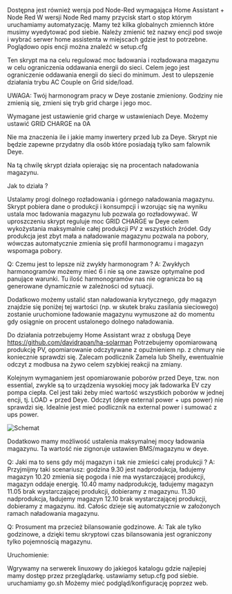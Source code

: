 Dostępna jest również wersja pod Node-Red wymagająca Home Assistant + Node Red
W wersji Node Red mamy przycisk start o stop którym uruchamiamy automatyzację.
Mamy też kilka globalnych zmiennch które musimy wyedytować pod siebie.
Należy zmienić też nazwy encji pod swoje i wybrać serwer home assistenta w miejscach gdzie jest to potrzebne.
Poglądowo opis encji można znaleźć w setup.cfg

Ten skrypt ma na celu regulować moc ładowania i rozładowana magazynu w celu ograniczenia oddawania energii do sieci.
Celem jego jest ograniczenie oddawania energii do sieci do minimum.
Jest to ulepszenie działania trybu AC Couple on Grid side/load.

UWAGA: Twój harmonogram pracy w Deye zostanie zmieniony. Godziny nie zmienią się, zmieni się tryb grid charge i jego moc.

Wymagane jest ustawienie grid charge w ustawieniach Deye. Możemy ustawić GRID CHARGE na 0A

Nie ma znaczenia ile i jakie mamy inwertery przed lub za Deye.
Skrypt nie będzie zapewne przydatny dla osób które posiadają tylko sam falownik Deye.

Na tą chwilę skrypt działa opierając się na procentach naładowania magazynu. 

Jak to działa ?

Ustalamy progi dolnego rozładowania i górnego naładowania magazynu. Skrypt pobiera dane o produkcji i konsumpcji i wzorując się na wyniku
ustala moc ładowania magazynu lub pozwala go rozładowywać. W uproszczeniu skrypt reguluje moc GRID CHARGE w Deye celem wykożystania maksymalnie
całej produkcji PV z wszystkich źródeł. Gdy produkcja jest zbyt mała a naładowanie magazynu pozwala na pobory, wówczas automatycznie zmienia
się profil harmonogramu i magazyn wspomaga pobory.

Q: Czemu jest to lepsze niż zwykły harmonogram ?
A: Zwykłych harmonogramów możemy mieć 6 i nie są one zawsze optymalne pod panujące warunki. Tu ilość harmonogramów nas nie ogranicza bo są generowane dynamicznie w zależności
od sytuacji.

Dodatkowo możemy ustalić stan naładowania krytycznego, gdy magazyn znajdzie się poniżej tej wartości (np. w skutek braku zasilania sieciowego)
zostanie uruchomione ładowanie magazynu wymuszone aż do momentu gdy osiągnie on procent ustalonego dolnego naładowania.

Do działania potrzebujemy Home Assistant wraz z obsługą Deye https://github.com/davidrapan/ha-solarman
Potrzebujemy opomiarowaną produkcję PV, opomiarowanie odczytywane z opuźnieniem np. z chmury nie koniecznie sprawdzi się.
Zalecam podlicznik Zamela lub Shelly, ewentualnie odczyt z modbusa na żywo celem szybkiej reakcji na zmiany.

Kolejnym wymaganiem jest opomiarowanie poborów przed Deye, tzw. non essential, zwykle są to urządzenia wysokiej mocy jak ładowarka EV czy pompa ciepła.
Cel jest taki żeby mieć wartość wszystkich poborów w jednej encji, tj. LOAD + przed Deye. Odczyt (deye external power + ups power) nie sprawdzi się.
Idealnie jest mieć podlicznik na external power i sumować z ups power.

![Schemat](images/deye_offload.png)

Dodatkowo mamy możliwość ustalenia maksymalnej mocy ładowania magazynu. Ta wartość nie zignoruje ustawien BMS/magazynu w deye.

Q: Jaki ma to sens gdy mój magazyn i tak nie zmieści całej produkcji ?
A: Przyjmijmy taki scenariusz:
godzina 
9.30 jest nadprodukcja, ładujemy magazyn
10.20 zmienia się pogoda i nie ma wystarczającej produkcji, magazyn oddaje energię.
10.40 mamy nadprodukcję, ładujemy magazyn
11.05 brak wystarczającej produkcji, dobieramy z magazynu.
11.30 nadprodukcja, ładujemy magazyn
12.10 brak wystarczającej produkcji, dobieramy z magazynu.
itd.
Całośc dzieje się automatycznie w założonych ramach naładowania magazynu.

Q: Prosument ma przecież bilansowanie godzinowe.
A: Tak ale tylko godzinowe, a dzięki temu skryptowi czas bilansowania jest ograniczony tylko pojemnością magazynu.


Uruchomienie:

Wgrywamy na serwerek linuxowy do jakiegoś katalogu gdzie najlepiej mamy dostęp przez przeglądarkę. ustawiamy setup.cfg pod siebie. uruchamiamy go.sh
Możemy mieć podgląd/konfigurację poprzez web.